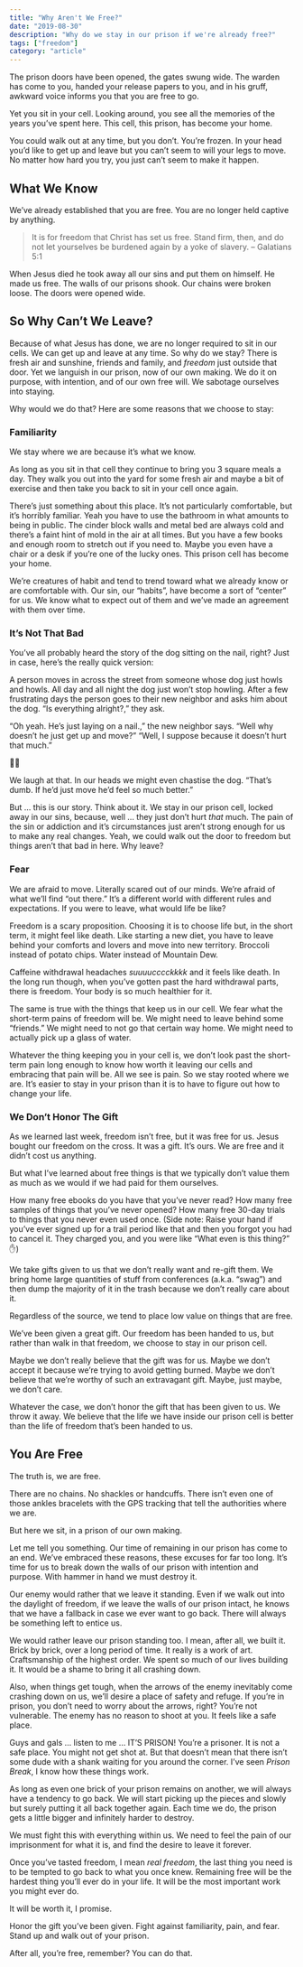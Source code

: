 ```yaml
---
title: "Why Aren't We Free?"
date: "2019-08-30"
description: "Why do we stay in our prison if we're already free?"
tags: ["freedom"]
category: "article"
---
```


The prison doors have been opened, the gates swung wide. The warden has come to you, handed your release papers to you, and in his gruff, awkward voice informs you that you are free to go.

Yet you sit in your cell. Looking around, you see all the memories of the years you’ve spent here. This cell, this prison, has become your home.

You could walk out at any time, but you don’t. You’re frozen. In your head you’d like to get up and leave but you can’t seem to will your legs to move. No matter how hard you try, you just can’t seem to make it happen.

## What We Know

We’ve already established that you are free. You are no longer held captive by anything.

> It is for freedom that Christ has set us free. Stand firm, then, and do not let yourselves be burdened again by a yoke of slavery.
> – Galatians 5:1

When Jesus died he took away all our sins and put them on himself. He made us free. The walls of our prisons shook. Our chains were broken loose. The doors were opened wide.

## So Why Can’t We Leave?

Because of what Jesus has done, we are no longer required to sit in our cells. We can get up and leave at any time. So why do we stay? There is fresh air and sunshine, friends and family, and _freedom_ just outside that door. Yet we languish in our prison, now of our own making. We do it on purpose, with intention, and of our own free will. We sabotage ourselves into staying.

Why would we do that? Here are some reasons that we choose to stay:

### Familiarity

We stay where we are because it’s what we know.

As long as you sit in that cell they continue to bring you 3 square meals a day. They walk you out into the yard for some fresh air and maybe a bit of exercise and then take you back to sit in your cell once again.

There’s just something about this place. It’s not particularly comfortable, but it’s horribly familiar. Yeah you have to use the bathroom in what amounts to being in public. The cinder block walls and metal bed are always cold and there’s a faint hint of mold in the air at all times. But you have a few books and enough room to stretch out if you need to. Maybe you even have a chair or a desk if you’re one of the lucky ones. This prison cell has become your home.

We’re creatures of habit and tend to trend toward what we already know or are comfortable with. Our sin, our “habits”, have become a sort of “center” for us. We know what to expect out of them and we’ve made an agreement with them over time.

### It’s Not That Bad

You’ve all probably heard the story of the dog sitting on the nail, right? Just in case, here’s the really quick version:

A person moves in across the street from someone whose dog just howls and howls. All day and all night the dog just won’t stop howling. After a few frustrating days the person goes to their new neighbor and asks him about the dog. “Is everything alright?,” they ask.

“Oh yeah. He’s just laying on a nail.,” the new neighbor says.
“Well why doesn’t he just get up and move?”
“Well, I suppose because it doesn’t hurt that much.”

🤦‍♂️

We laugh at that. In our heads we might even chastise the dog. “That’s dumb. If he’d just move he’d feel so much better.”

But … this is our story. Think about it. We stay in our prison cell, locked away in our sins, because, well … they just don’t hurt _that_ much. The pain of the sin or addiction and it’s circumstances just aren’t strong enough for us to make any real changes. Yeah, we could walk out the door to freedom but things aren’t that bad in here. Why leave?

### Fear

We are afraid to move. Literally scared out of our minds. We’re afraid of what we’ll find “out there.” It’s a different world with different rules and expectations. If you were to leave, what would life be like?

Freedom is a scary proposition. Choosing it is to choose life but, in the short term, it might feel like death. Like starting a new diet, you have to leave behind your comforts and lovers and move into new territory. Broccoli instead of potato chips. Water instead of Mountain Dew.

Caffeine withdrawal headaches _suuuucccckkkk_ and it feels like death. In the long run though, when you’ve gotten past the hard withdrawal parts, there is freedom. Your body is so much healthier for it.

The same is true with the things that keep us in our cell. We fear what the short-term pains of freedom will be. We might need to leave behind some “friends.” We might need to not go that certain way home. We might need to actually pick up a glass of water.

Whatever the thing keeping you in your cell is, we don’t look past the short-term pain long enough to know how worth it leaving our cells and embracing that pain will be. All we see is pain. So we stay rooted where we are. It’s easier to stay in your prison than it is to have to figure out how to change your life.

### We Don’t Honor The Gift

As we learned last week, freedom isn’t free, but it was free for us. Jesus bought our freedom on the cross. It was a gift. It’s ours. We are free and it didn’t cost us anything.

But what I’ve learned about free things is that we typically don’t value them as much as we would if we had paid for them ourselves.

How many free ebooks do you have that you’ve never read? How many free samples of things that you’ve never opened? How many free 30-day trials to things that you never even used once. (Side note: Raise your hand if you’ve ever signed up for a trail period like that and then you forgot you had to cancel it. They charged you, and you were like “What even is this thing?” ✋)

We take gifts given to us that we don’t really want and re-gift them. We bring home large quantities of stuff from conferences (a.k.a. “swag”) and then dump the majority of it in the trash because we don’t really care about it.

Regardless of the source, we tend to place low value on things that are free.

We’ve been given a great gift. Our freedom has been handed to us, but rather than walk in that freedom, we choose to stay in our prison cell.

Maybe we don’t really believe that the gift was for us. Maybe we don’t accept it because we’re trying to avoid getting burned. Maybe we don’t believe that we’re worthy of such an extravagant gift. Maybe, just maybe, we don’t care.

Whatever the case, we don’t honor the gift that has been given to us. We throw it away. We believe that the life we have inside our prison cell is better than the life of freedom that’s been handed to us.

## You Are Free

The truth is, we are free.

There are no chains. No shackles or handcuffs. There isn’t even one of those ankles bracelets with the GPS tracking that tell the authorities where we are.

But here we sit, in a prison of our own making.

Let me tell you something. Our time of remaining in our prison has come to an end. We’ve embraced these reasons, these excuses for far too long. It’s time for us to break down the walls of our prison with intention and purpose. With hammer in hand we must destroy it.

Our enemy would rather that we leave it standing. Even if we walk out into the daylight of freedom, if we leave the walls of our prison intact, he knows that we have a fallback in case we ever want to go back. There will always be something left to entice us.

We would rather leave our prison standing too. I mean, after all, we built it. Brick by brick, over a long period of time. It really is a work of art. Craftsmanship of the highest order. We spent so much of our lives building it. It would be a shame to bring it all crashing down.

Also, when things get tough, when the arrows of the enemy inevitably come crashing down on us, we’ll desire a place of safety and refuge. If you’re in prison, you don’t need to worry about the arrows, right? You’re not vulnerable. The enemy has no reason to shoot at you. It feels like a safe place.

Guys and gals … listen to me … IT’S PRISON! You’re a prisoner. It is not a safe place. You might not get shot at. But that doesn’t mean that there isn’t some dude with a shank waiting for you around the corner. I’ve seen _Prison Break_, I know how these things work.

As long as even one brick of your prison remains on another, we will always have a tendency to go back. We will start picking up the pieces and slowly but surely putting it all back together again. Each time we do, the prison gets a little bigger and infinitely harder to destroy.

We must fight this with everything within us. We need to feel the pain of our imprisonment for what it is, and find the desire to leave it forever.

Once you’ve tasted freedom, I mean _real freedom_, the last thing you need is to be tempted to go back to what you once knew. Remaining free will be the hardest thing you’ll ever do in your life. It will be the most important work you might ever do.

It will be worth it, I promise.

Honor the gift you’ve been given. Fight against familiarity, pain, and fear. Stand up and walk out of your prison.

After all, you’re free, remember? You can do that.
